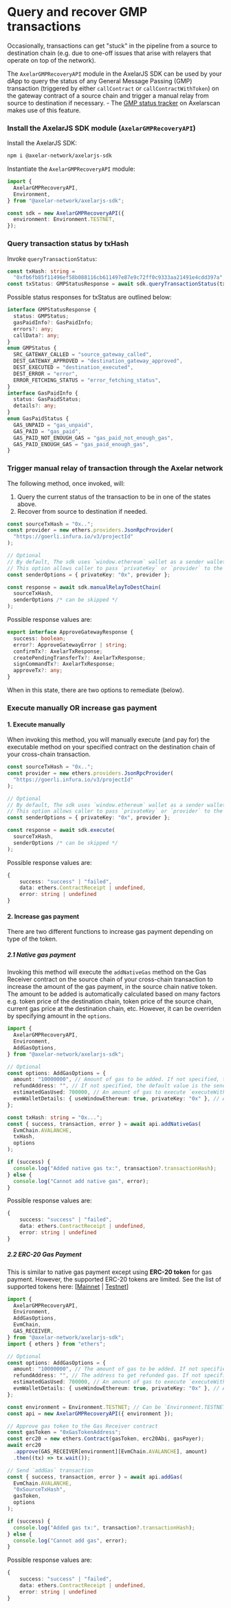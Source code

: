 # Query and recover GMP transactions

Occasionally, transactions can get "stuck" in the pipeline from a source to destination chain (e.g. due to one-off issues that arise with relayers that operate on top of the network).

The `AxelarGMPRecoveryAPI` module in the AxelarJS SDK can be used by your dApp to query the status of any General Message Passing (GMP) transaction (triggered by either `callContract` or `callContractWithToken`) on the gateway contract of a source chain and trigger a manual relay from source to destination if necessary. - The [GMP status tracker](../monitor-recover/recovery) on Axelarscan makes use of this feature.

### Install the AxelarJS SDK module (`AxelarGMPRecoveryAPI`)

Install the AxelarJS SDK:

```bash
npm i @axelar-network/axelarjs-sdk
```

Instantiate the `AxelarGMPRecoveryAPI` module:

```ts
import {
  AxelarGMPRecoveryAPI,
  Environment,
} from "@axelar-network/axelarjs-sdk";

const sdk = new AxelarGMPRecoveryAPI({
  environment: Environment.TESTNET,
});
```

### Query transaction status by txHash

Invoke `queryTransactionStatus`:

```ts
const txHash: string =
  "0xfb6fb85f11496ef58b088116cb611497e87e9c72ff0c9333aa21491e4cdd397a";
const txStatus: GMPStatusResponse = await sdk.queryTransactionStatus(txHash);
```

Possible status responses for txStatus are outlined below:

```ts
interface GMPStatusResponse {
  status: GMPStatus;
  gasPaidInfo?: GasPaidInfo;
  errors?: any;
  callData?: any;
}
enum GMPStatus {
  SRC_GATEWAY_CALLED = "source_gateway_called",
  DEST_GATEWAY_APPROVED = "destination_gateway_approved",
  DEST_EXECUTED = "destination_executed",
  DEST_ERROR = "error",
  ERROR_FETCHING_STATUS = "error_fetching_status",
}
interface GasPaidInfo {
  status: GasPaidStatus;
  details?: any;
}
enum GasPaidStatus {
  GAS_UNPAID = "gas_unpaid",
  GAS_PAID = "gas_paid",
  GAS_PAID_NOT_ENOUGH_GAS = "gas_paid_not_enough_gas",
  GAS_PAID_ENOUGH_GAS = "gas_paid_enough_gas",
}
```

### Trigger manual relay of transaction through the Axelar network

The following method, once invoked, will:

1. Query the current status of the transaction to be in one of the states above.
2. Recover from source to destination if needed.

```ts
const sourceTxHash = "0x..";
const provider = new ethers.providers.JsonRpcProvider(
  "https://goerli.infura.io/v3/projectId"
);

// Optional
// By default, The sdk uses `window.ethereum` wallet as a sender wallet e.g. Metamask.
// This option allows caller to pass `privateKey` or `provider` to the sdk directly
const senderOptions = { privateKey: "0x", provider };

const response = await sdk.manualRelayToDestChain(
  sourceTxHash,
  senderOptions /* can be skipped */
);
```

Possible response values are:

```ts
export interface ApproveGatewayResponse {
  success: boolean;
  error?: ApproveGatewayError | string;
  confirmTx?: AxelarTxResponse;
  createPendingTransferTx?: AxelarTxResponse;
  signCommandTx?: AxelarTxResponse;
  approveTx?: any;
}
```

When in this state, there are two options to remediate (below). 

### Execute manually OR increase gas payment

#### 1. Execute manually

When invoking this method, you will manually execute (and pay for) the executable method on your specified contract on the destination chain of your cross-chain transaction.

```ts
const sourceTxHash = "0x..";
const provider = new ethers.providers.JsonRpcProvider(
  "https://goerli.infura.io/v3/projectId"
);

// Optional
// By default, The sdk uses `window.ethereum` wallet as a sender wallet e.g. Metamask.
// This option allows caller to pass `privateKey` or `provider` to the sdk directly
const senderOptions = { privateKey: "0x", provider };

const response = await sdk.execute(
  sourceTxHash,
  senderOptions /* can be skipped */
);
```

Possible response values are:

```ts
{
    success: "success" | "failed",
    data: ethers.ContractReceipt | undefined,
    error: string | undefined
}
```

#### 2. Increase gas payment

There are two different functions to increase gas payment depending on type of the token.

##### 2.1 Native gas payment

Invoking this method will execute the `addNativeGas` method on the Gas Receiver contract on the source chain of your cross-chain transaction to increase the amount of the gas payment, in the source chain native token. The amount to be added is automatically calculated based on many factors e.g. token price of the destination chain, token price of the source chain, current gas price at the destination chain, etc. However, it can be overriden by specifying amount in the `options`.

```ts
import {
  AxelarGMPRecoveryAPI,
  Environment,
  AddGasOptions,
} from "@axelar-network/axelarjs-sdk";

// Optional
const options: AddGasOptions = {
  amount: "10000000", // Amount of gas to be added. If not specified, the sdk will calculate the amount automatically.
  refundAddress: "", // If not specified, the default value is the sender address.
  estimatedGasUsed: 700000, // An amount of gas to execute `executeWithToken` or `execute` function of the custom destination contract. If not specified, the default value is 700000.
  evmWalletDetails: { useWindowEthereum: true, privateKey: "0x" }, // A wallet to send an `addNativeGas` transaction. If not specified, the default value is { useWindowEthereum: true}.
};

const txHash: string = "0x...";
const { success, transaction, error } = await api.addNativeGas(
  EvmChain.AVALANCHE,
  txHash,
  options
);

if (success) {
  console.log("Added native gas tx:", transaction?.transactionHash);
} else {
  console.log("Cannot add native gas", error);
}
```

Possible response values are:

```ts
{
    success: "success" | "failed",
    data: ethers.ContractReceipt | undefined,
    error: string | undefined
}
```

##### 2.2 ERC-20 Gas Payment

This is similar to native gas payment except using **ERC-20 token** for gas payment. However, the supported ERC-20 tokens are limited. See the list of supported tokens here: [[Mainnet](../build/contract-addresses/mainnet) | [Testnet](../build/contract-addresses/testnet)]

```ts
import {
  AxelarGMPRecoveryAPI,
  Environment,
  AddGasOptions,
  EvmChain,
  GAS_RECEIVER,
} from "@axelar-network/axelarjs-sdk";
import { ethers } from "ethers";

// Optional
const options: AddGasOptions = {
  amount: "10000000", // The amount of gas to be added. If not specified, the sdk will calculate the amount to be paid.
  refundAddress: "", // The address to get refunded gas. If not specified, the default value is the tx sender address.
  estimatedGasUsed: 700000, // An amount of gas to execute `executeWithToken` or `execute` function of the custom destination contract. If not specified, the default value is 700000.
  evmWalletDetails: { useWindowEthereum: true, privateKey: "0x" }, // A wallet to send an `addNativeGas` transaction. If not specified, the default value is { useWindowEthereum: true}.
};

const environment = Environment.TESTNET; // Can be `Environment.TESTNET` or `Environment.MAINNET`
const api = new AxelarGMPRecoveryAPI({ environment });

// Approve gas token to the Gas Receiver contract
const gasToken = "0xGasTokenAddress";
const erc20 = new ethers.Contract(gasToken, erc20Abi, gasPayer);
await erc20
  .approve(GAS_RECEIVER[environment][EvmChain.AVALANCHE], amount)
  .then((tx) => tx.wait());

// Send `addGas` transaction
const { success, transaction, error } = await api.addGas(
  EvmChain.AVALANCHE,
  "0xSourceTxHash",
  gasToken,
  options
);

if (success) {
  console.log("Added gas tx:", transaction?.transactionHash);
} else {
  console.log("Cannot add gas", error);
}
```

Possible response values are:

```ts
{
    success: "success" | "failed",
    data: ethers.ContractReceipt | undefined,
    error: string | undefined
}
```
